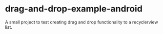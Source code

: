 # drag-and-drop-example-android
A small project to test creating drag and drop functionality to a recyclerview list.
